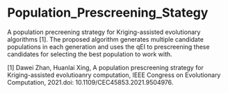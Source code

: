 # Population_Prescreening_Stategy
A population precreening strategy for Kriging-assisted evolutionary algorithms [1]. The proposed algorithm generates multiple candidate populations in each generation and uses the qEI to prescreening these candidates for selecting the best population to work with.

[1] Dawei Zhan, Huanlai Xing, A population prescreening strategy for Kriging-assisted evolutioanry computation, IEEE Congress on Evolutionary Computation, 2021.doi: 10.1109/CEC45853.2021.9504976.
